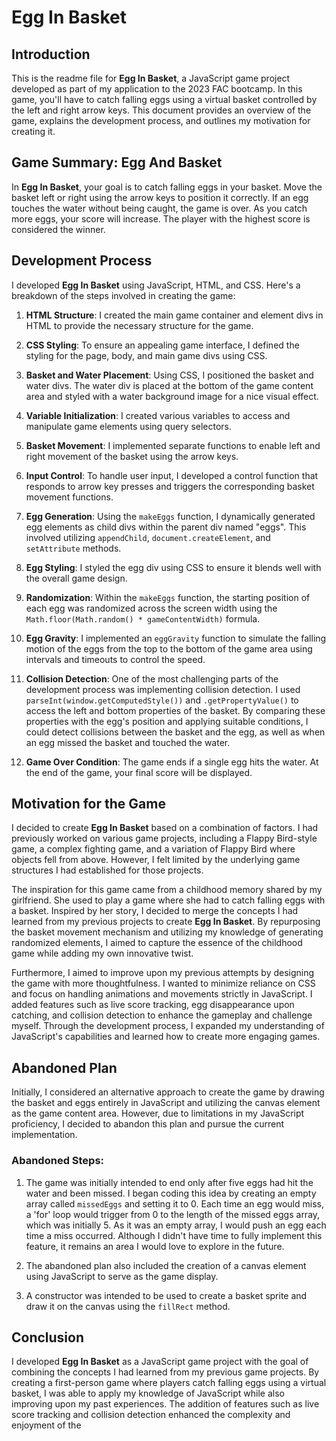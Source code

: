 # Egg In Basket

## Introduction

This is the readme file for **Egg In Basket**, a JavaScript game project developed as part of my application to the 2023 FAC bootcamp. In this game, you'll have to catch falling eggs using a virtual basket controlled by the left and right arrow keys. This document provides an overview of the game, explains the development process, and outlines my motivation for creating it.

## Game Summary: Egg And Basket

In **Egg In Basket**, your goal is to catch falling eggs in your basket. Move the basket left or right using the arrow keys to position it correctly. If an egg touches the water without being caught, the game is over. As you catch more eggs, your score will increase. The player with the highest score is considered the winner.

## Development Process

I developed **Egg In Basket** using JavaScript, HTML, and CSS. Here's a breakdown of the steps involved in creating the game:

1. **HTML Structure**: I created the main game container and element divs in HTML to provide the necessary structure for the game.

2. **CSS Styling**: To ensure an appealing game interface, I defined the styling for the page, body, and main game divs using CSS.

3. **Basket and Water Placement**: Using CSS, I positioned the basket and water divs. The water div is placed at the bottom of the game content area and styled with a water background image for a nice visual effect.

4. **Variable Initialization**: I created various variables to access and manipulate game elements using query selectors.

5. **Basket Movement**: I implemented separate functions to enable left and right movement of the basket using the arrow keys.

6. **Input Control**: To handle user input, I developed a control function that responds to arrow key presses and triggers the corresponding basket movement functions.

7. **Egg Generation**: Using the `makeEggs` function, I dynamically generated egg elements as child divs within the parent div named "eggs". This involved utilizing `appendChild`, `document.createElement`, and `setAttribute` methods.

8. **Egg Styling**: I styled the egg div using CSS to ensure it blends well with the overall game design.

9. **Randomization**: Within the `makeEggs` function, the starting position of each egg was randomized across the screen width using the `Math.floor(Math.random() * gameContentWidth)` formula.

10. **Egg Gravity**: I implemented an `eggGravity` function to simulate the falling motion of the eggs from the top to the bottom of the game area using intervals and timeouts to control the speed.

11. **Collision Detection**: One of the most challenging parts of the development process was implementing collision detection. I used `parseInt(window.getComputedStyle())` and `.getPropertyValue()` to access the left and bottom properties of the basket. By comparing these properties with the egg's position and applying suitable conditions, I could detect collisions between the basket and the egg, as well as when an egg missed the basket and touched the water.

12. **Game Over Condition**: The game ends if a single egg hits the water. At the end of the game, your final score will be displayed.

## Motivation for the Game

I decided to create **Egg In Basket** based on a combination of factors. I had previously worked on various game projects, including a Flappy Bird-style game, a complex fighting game, and a variation of Flappy Bird where objects fell from above. However, I felt limited by the underlying game structures I had established for those projects.

The inspiration for this game came from a childhood memory shared by my girlfriend. She used to play a game where she had to catch falling eggs with a basket. Inspired by her story, I decided to merge the concepts I had learned from my previous projects to create **Egg In Basket**. By repurposing the basket movement mechanism and utilizing my knowledge of generating randomized elements, I aimed to capture the essence of the childhood game while adding my own innovative twist.

Furthermore, I aimed to improve upon my previous attempts by designing the game with more thoughtfulness. I wanted to minimize reliance on CSS and focus on handling animations and movements strictly in JavaScript. I added features such as live score tracking, egg disappearance upon catching, and collision detection to enhance the gameplay and challenge myself. Through the development process, I expanded my understanding of JavaScript's capabilities and learned how to create more engaging games.

## Abandoned Plan

Initially, I considered an alternative approach to create the game by drawing the basket and eggs entirely in JavaScript and utilizing the canvas element as the game content area. However, due to limitations in my JavaScript proficiency, I decided to abandon this plan and pursue the current implementation.

### Abandoned Steps:

1. The game was initially intended to end only after five eggs had hit the water and been missed. I began coding this idea by creating an empty array called `missedEggs` and setting it to 0. Each time an egg would miss, a 'for' loop would trigger from 0 to the length of the missed eggs array, which was initially 5. As it was an empty array, I would push an egg each time a miss occurred. Although I didn't have time to fully implement this feature, it remains an area I would love to explore in the future.

2. The abandoned plan also included the creation of a canvas element using JavaScript to serve as the game display.

3. A constructor was intended to be used to create a basket sprite and draw it on the canvas using the `fillRect` method.

## Conclusion

I developed **Egg In Basket** as a JavaScript game project with the goal of combining the concepts I had learned from my previous game projects. By creating a first-person game where players catch falling eggs using a virtual basket, I was able to apply my knowledge of JavaScript while also improving upon my past experiences. The addition of features such as live score tracking and collision detection enhanced the complexity and enjoyment of the
